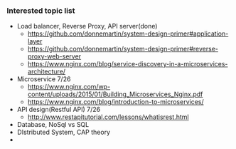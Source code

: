 ### Interested topic list

* Load balancer, Reverse Proxy, API server(done)
   * https://github.com/donnemartin/system-design-primer#application-layer
   * https://github.com/donnemartin/system-design-primer#reverse-proxy-web-server
   * https://www.nginx.com/blog/service-discovery-in-a-microservices-architecture/
* Microservice 7/26
   * https://www.nginx.com/wp-content/uploads/2015/01/Building_Microservices_Nginx.pdf
   * https://www.nginx.com/blog/introduction-to-microservices/
* API design(Restful API) 7/26
   * http://www.restapitutorial.com/lessons/whatisrest.html
* Database, NoSql vs SQL
* DIstributed System, CAP theory
* 

